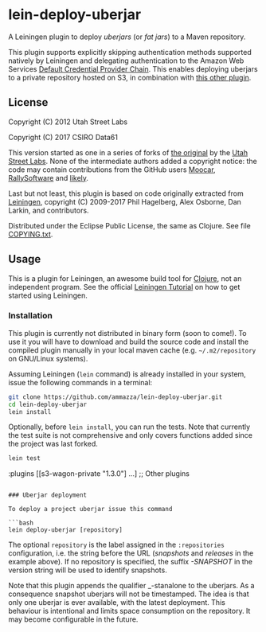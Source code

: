 # lein-deploy-uberjar

A Leiningen plugin to deploy _uberjars_ (or _fat jars_) to a Maven repository. 

This plugin supports explicitly skipping authentication methods supported natively by Leiningen and delegating authentication to the Amazon Web Services [Default Credential Provider Chain](http://docs.aws.amazon.com/sdk-for-java/v1/developer-guide/credentials.html). This enables deploying uberjars to a private repository hosted on S3, in combination with [this other plugin](https://github.com/s3-wagon-private/s3-wagon-private).

## License

Copyright (C) 2012 Utah Street Labs

Copyright (C) 2017 CSIRO Data61

This version started as one in a series of forks of [the original](https://github.com/utahstreetlabs/lein-deploy-uberjar) by the [Utah Street Labs](https://github.com/utahstreetlabs). None of the intermediate authors added a copyright notice: the code may contain contributions from the GitHub users [Moocar](https://github.com/Moocar), [RallySoftware](https://github.com/RallySoftware) and [likely](https://github.com/likely).

Last but not least, this plugin is based on code originally extracted from [Leiningen](https://leiningen.org/), copyright (C) 2009-2017 Phil Hagelberg, Alex Osborne, Dan Larkin, and contributors.

Distributed under the Eclipse Public License, the same as Clojure. See file [COPYING.txt](COPYING.txt).

## Usage

This is a plugin for Leiningen, an awesome build tool for [Clojure](https://clojure.org/), not an independent program. See the official [Leiningen Tutorial](https://github.com/technomancy/leiningen/blob/master/doc/TUTORIAL.md) on how to get started using Leiningen.

### Installation

This plugin is currently not distributed in binary form (soon to come!). To use it you will have to download and build the source code and install the compiled plugin manually in your local maven cache (e.g. `~/.m2/repository` on GNU/Linux systems).

Assuming Leiningen (`lein` command) is already installed in your system, issue the following commands in a terminal:

```bash
git clone https://github.com/ammazza/lein-deploy-uberjar.git
cd lein-deploy-uberjar
lein install
```

Optionally, before `lein install`, you can run the tests. Note that currently the test suite is not comprehensive and only covers functions added since the project was last forked.
```bash
lein test
```

:plugins [[s3-wagon-private "1.3.0"]
          ...] ;; Other plugins
```

### Uberjar deployment

To deploy a project uberjar issue this command

```bash
lein deploy-uberjar [repository]
```

The optional `repository` is the label assigned in the `:repositories` configuration, i.e. the string before the URL (_snapshots_ and _releases_ in the example above). If no repository is specified, the suffix _-SNAPSHOT_ in the version string will be used to identify snapshots.

Note that this plugin appends the qualifier _-stanalone to the uberjars. As a consequence snapshot uberjars will not be timestamped. The idea is that only one uberjar is ever available, with the latest deployment. This behaviour is intentional and limits space consumption on the repository. It may become configurable in the future.



